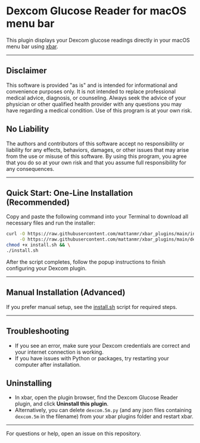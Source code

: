 # Dexcom Glucose Reader for macOS menu bar

This plugin displays your Dexcom glucose readings directly in your macOS menu bar using [xbar](https://xbarapp.com/).

---

## Disclaimer

This software is provided "as is" and is intended for informational and convenience purposes only. It is not intended to replace professional medical advice, diagnosis, or counseling. Always seek the advice of your physician or other qualified health provider with any questions you may have regarding a medical condition. Use of this program is at your own risk.

## No Liability

The authors and contributors of this software accept no responsibility or liability for any effects, behaviors, damages, or other issues that may arise from the use or misuse of this software. By using this program, you agree that you do so at your own risk and that you assume full responsibility for any consequences.

---

## Quick Start: One-Line Installation (Recommended)

Copy and paste the following command into your Terminal to download all necessary files and run the installer:

```sh
curl -O https://raw.githubusercontent.com/mattanmr/xbar_plugins/main/install.sh \
     -O https://raw.githubusercontent.com/mattanmr/xbar_plugins/main/dexcom.5m.py && \
chmod +x install.sh && \
./install.sh
```

After the script completes, follow the popup instructions to finish configuring your Dexcom plugin.

---

## Manual Installation (Advanced)

If you prefer manual setup, see the [install.sh](install.sh) script for required steps.

---

## Troubleshooting
- If you see an error, make sure your Dexcom credentials are correct and your internet connection is working.
- If you have issues with Python or packages, try restarting your computer after installation.

## Uninstalling
- In xbar, open the plugin browser, find the Dexcom Glucose Reader plugin, and click **Uninstall this plugin**.
- Alternatively, you can delete `dexcom.5m.py` (and any json files containing `dexcom.5m` in the filename) from your xbar plugins folder and restart xbar.

---

For questions or help, open an issue on this repository.
